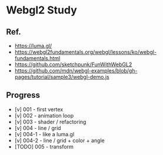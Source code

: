 # Webgl2 Study

## Ref.

- https://luma.gl/
- https://webgl2fundamentals.org/webgl/lessons/ko/webgl-fundamentals.html
- https://github.com/sketchpunk/FunWithWebGL2
- https://github.com/mdn/webgl-examples/blob/gh-pages/tutorial/sample3/webgl-demo.js


## Progress

- [v] 001 - first vertex
- [v] 002 - animation loop
- [v] 003 - shader /  refactoring
- [v] 004 - line / grid
- [v] 004-1 - like a luma.gl
- [v] 004-2 - line / grid + color + angle
- [TODO] 005 - transform